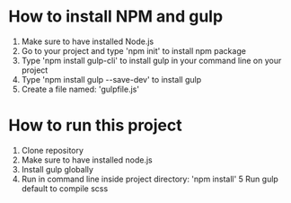 # How to install NPM and gulp
1. Make sure to have installed Node.js
2. Go to your project and type 'npm init' to install npm package
3. Type 'npm install gulp-cli' to install gulp in your command line on your project
4. Type 'npm install gulp --save-dev' to install gulp 
5. Create a file named: 'gulpfile.js'

# How to run this project
1. Clone repository
2. Make sure to have installed node.js
3. Install gulp globally
4. Run in command line inside project directory: 'npm install'
5 Run gulp default to compile scss
